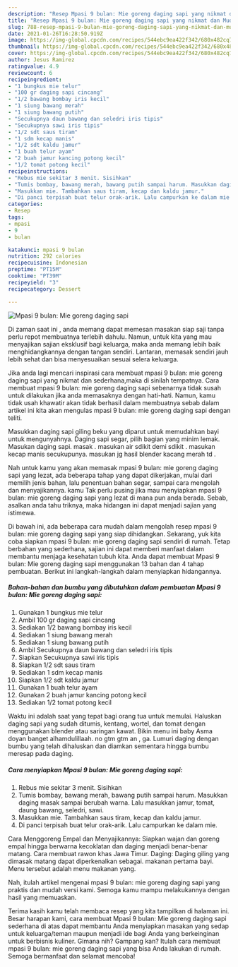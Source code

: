```yaml
---
description: "Resep Mpasi 9 bulan: Mie goreng daging sapi yang nikmat dan Mudah Dibuat"
title: "Resep Mpasi 9 bulan: Mie goreng daging sapi yang nikmat dan Mudah Dibuat"
slug: 788-resep-mpasi-9-bulan-mie-goreng-daging-sapi-yang-nikmat-dan-mudah-dibuat
date: 2021-01-26T16:28:50.919Z
image: https://img-global.cpcdn.com/recipes/544ebc9ea422f342/680x482cq70/mpasi-9-bulan-mie-goreng-daging-sapi-foto-resep-utama.jpg
thumbnail: https://img-global.cpcdn.com/recipes/544ebc9ea422f342/680x482cq70/mpasi-9-bulan-mie-goreng-daging-sapi-foto-resep-utama.jpg
cover: https://img-global.cpcdn.com/recipes/544ebc9ea422f342/680x482cq70/mpasi-9-bulan-mie-goreng-daging-sapi-foto-resep-utama.jpg
author: Jesus Ramirez
ratingvalue: 4.9
reviewcount: 6
recipeingredient:
- "1 bungkus mie telur"
- "100 gr daging sapi cincang"
- "1/2 bawang bombay iris kecil"
- "1 siung bawang merah"
- "1 siung bawang putih"
- "Secukupnya daun bawang dan seledri iris tipis"
- "Secukupnya sawi iris tipis"
- "1/2 sdt saus tiram"
- "1 sdm kecap manis"
- "1/2 sdt kaldu jamur"
- "1 buah telur ayam"
- "2 buah jamur kancing potong kecil"
- "1/2 tomat potong kecil"
recipeinstructions:
- "Rebus mie sekitar 3 menit. Sisihkan"
- "Tumis bombay, bawang merah, bawang putih sampai harum. Masukkan daging masak sampai berubah warna. Lalu masukkan jamur, tomat, daung bawang, seledri, sawi."
- "Masukkan mie. Tambahkan saus tiram, kecap dan kaldu jamur."
- "Di panci terpisah buat telur orak-arik. Lalu campurkan ke dalam mie."
categories:
- Resep
tags:
- mpasi
- 9
- bulan

katakunci: mpasi 9 bulan 
nutrition: 292 calories
recipecuisine: Indonesian
preptime: "PT15M"
cooktime: "PT39M"
recipeyield: "3"
recipecategory: Dessert

---
```



![Mpasi 9 bulan: Mie goreng daging sapi](https://img-global.cpcdn.com/recipes/544ebc9ea422f342/680x482cq70/mpasi-9-bulan-mie-goreng-daging-sapi-foto-resep-utama.jpg)

Di zaman  saat ini , anda memang dapat memesan masakan siap saji tanpa perlu repot membuatnya terlebih dahulu. Namun, untuk kita yang mau menyajikan sajian eksklusif bagi keluarga, maka anda memang lebih baik menghidangkannya dengan tangan sendiri. Lantaran, memasak sendiri jauh lebih sehat dan bisa menyesuaikan sesuai selera keluarga.

Jika anda lagi mencari inspirasi cara membuat mpasi 9 bulan: mie goreng daging sapi yang nikmat dan sederhana,maka di sinilah tempatnya. Cara membuat mpasi 9 bulan: mie goreng daging sapi  sebenarnya tidak susah untuk dilakukan jika anda memasaknya dengan hati-hati. Namun, kamu tidak usah khawatir akan tidak berhasil dalam membuatnya 
sebab dalam artikel ini kita akan mengulas mpasi 9 bulan: mie goreng daging sapi dengan teliti.  

Masukkan daging sapi giling beku yang diparut untuk memudahkan bayi untuk mengunyahnya. Daging sapi segar, pilih bagian yang minim lemak. Masukan daging sapi. masak . masukan air sdikit demi sdikit . masukan kecap manis secukupunya. masukan jg hasil blender kacang merah td .

Nah untuk kamu yang akan memasak mpasi 9 bulan: mie goreng daging sapi yang lezat, ada beberapa tahap yang dapat dikerjakan, mulai dari memilih jenis bahan, lalu penentuan bahan segar, sampai cara mengolah dan menyajikannya. kamu Tak perlu pusing jika mau menyiapkan mpasi 9 bulan: mie goreng daging sapi yang lezat di mana pun anda berada. Sebab, asalkan anda  tahu triknya, maka hidangan ini dapat menjadi sajian yang istimewa.

Di bawah ini, ada beberapa cara mudah dalam mengolah resep mpasi 9 bulan: mie goreng daging sapi yang siap dihidangkan. Sekarang, yuk kita coba siapkan mpasi 9 bulan: mie goreng daging sapi sendiri di rumah. Tetap berbahan yang sederhana, sajian ini dapat memberi manfaat dalam membantu menjaga kesehatan tubuh kita. Anda dapat membuat Mpasi 9 bulan: Mie goreng daging sapi menggunakan 13 bahan dan 4 tahap pembuatan. Berikut ini langkah-langkah dalam menyiapkan hidangannya.

<!--inarticleads1-->

##### Bahan-bahan dan bumbu yang dibutuhkan dalam pembuatan Mpasi 9 bulan: Mie goreng daging sapi:

1. Gunakan 1 bungkus mie telur
1. Ambil 100 gr daging sapi cincang
1. Sediakan 1/2 bawang bombay iris kecil
1. Sediakan 1 siung bawang merah
1. Sediakan 1 siung bawang putih
1. Ambil Secukupnya daun bawang dan seledri iris tipis
1. Siapkan Secukupnya sawi iris tipis
1. Siapkan 1/2 sdt saus tiram
1. Sediakan 1 sdm kecap manis
1. Siapkan 1/2 sdt kaldu jamur
1. Gunakan 1 buah telur ayam
1. Gunakan 2 buah jamur kancing potong kecil
1. Sediakan 1/2 tomat potong kecil


Waktu ini adalah saat yang tepat bagi orang tua untuk memulai. Haluskan daging sapi yang sudah ditumis, kentang, wortel, dan tomat dengan menggunakan blender atau saringan kawat. Bikin menu ini baby Asma doyan banget alhamdulillaah. no gtm gtm an , ga. Lumuri daging dengan bumbu yang telah dihaluskan dan diamkan sementara hingga bumbu meresap pada daging. 

<!--inarticleads2-->

##### Cara menyiapkan Mpasi 9 bulan: Mie goreng daging sapi:

1. Rebus mie sekitar 3 menit. Sisihkan
1. Tumis bombay, bawang merah, bawang putih sampai harum. Masukkan daging masak sampai berubah warna. Lalu masukkan jamur, tomat, daung bawang, seledri, sawi.
1. Masukkan mie. Tambahkan saus tiram, kecap dan kaldu jamur.
1. Di panci terpisah buat telur orak-arik. Lalu campurkan ke dalam mie.


Cara Menggoreng Empal dan Menyajikannya: Siapkan wajan dan goreng empal hingga berwarna kecoklatan dan daging menjadi benar-benar matang. Cara membuat rawon khas Jawa Timur. Daging: Daging giling yang dimasak matang dapat diperkenalkan sebagai. makanan pertama bayi. Menu tersebut adalah menu makanan yang. 

Nah, itulah artikel mengenai  mpasi 9 bulan: mie goreng daging sapi  yang praktis dan mudah versi kami. Semoga kamu mampu melakukannya dengan hasil yang memuaskan. 

Terima kasih kamu telah membaca resep yang kita tampilkan di halaman ini. Besar harapan kami, cara membuat  Mpasi 9 bulan: Mie goreng daging sapi sederhana di atas dapat membantu Anda menyiapkan masakan yang sedap untuk keluarga/teman maupun menjadi ide bagi Anda yang berkeinginan untuk berbisnis kuliner. Gimana nih? Gampang kan? Itulah cara membuat mpasi 9 bulan: mie goreng daging sapi yang bisa Anda lakukan di rumah. Semoga bermanfaat dan selamat mencoba!

